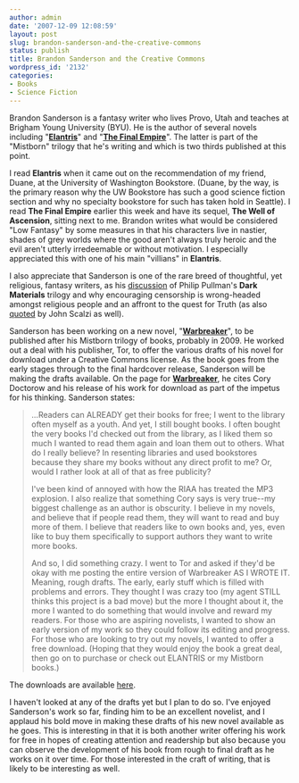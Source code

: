 ```yaml
---
author: admin
date: '2007-12-09 12:08:59'
layout: post
slug: brandon-sanderson-and-the-creative-commons
status: publish
title: Brandon Sanderson and the Creative Commons
wordpress_id: '2132'
categories:
- Books
- Science Fiction
---
```

Brandon Sanderson is a fantasy writer who lives Provo, Utah and teaches at Brigham Young University (BYU). He is the author of several novels including "<strong><a href="http://www.amazon.com/Elantris-Brandon-Sanderson/dp/0765350378/">Elantris</a></strong>" and "<strong><a href="http://www.amazon.com/Final-Empire-Mistborn-Book/dp/0765350386">The Final Empire</a></strong>". The latter is part of the "Mistborn" trilogy that he's writing and which is two thirds published at this point.

I read <strong>Elantris</strong> when it came out on the recommendation of my friend, Duane, at the University of Washington Bookstore. (Duane, by the way, is the primary reason why the UW Bookstore has such a good science fiction section and why no specialty bookstore for such has taken hold in Seattle). I read <strong>The Final Empire</strong> earlier this week and have its sequel, <strong>The Well of Ascension</strong>, sitting next to me. Brandon writes what would be considered "Low Fantasy" by some measures in that his characters live in nastier, shades of grey worlds where the good aren't always truly heroic and the evil aren't utterly irredeemable or without motivation. I especially appreciated this with one of his main "villians" in <strong>Elantris</strong>.

I also appreciate that Sanderson is one of the rare breed of thoughtful, yet religious, fantasy writers, as his <a href="http://www.brandonsanderson.com/article/52/EUOLogy-On-Pullman-and-Censorship">discussion</a> of Philip Pullman's <strong>Dark Materials</strong> trilogy and why encouraging censorship is wrong-headed amongst religious people and an affront to the quest for Truth (as also <a href="http://scalzi.com/whatever/?p=183">quoted</a> by John Scalzi as well).

Sanderson has been working on a new novel, "<a href="http://www.brandonsanderson.com/book/Warbreaker/"><strong>Warbreaker</strong></a>", to be published after his Mistborn trilogy of books, probably in 2009. He worked out a deal with his publisher, Tor, to offer the various drafts of his novel for download under a Creative Commons license. As the book goes from the early stages through to the final hardcover release, Sanderson will be making the drafts available. On the page for <a href="http://www.brandonsanderson.com/book/Warbreaker/"><strong>Warbreaker</strong></a>, he cites Cory Doctorow and his release of his work for download as part of the impetus for his thinking. Sanderson states:
<blockquote>...Readers can ALREADY get their books for free; I went to the library often myself as a youth. And yet, I still bought books. I often bought the very books I'd checked out from the library, as I liked them so much I wanted to read them again and loan them out to others. What do I really believe? In resenting libraries and used bookstores because they share my books without any direct profit to me? Or, would I rather look at all of that as free publicity?

I've been kind of annoyed with how the RIAA has treated the MP3 explosion. I also realize that something Cory says is very true--my biggest challenge as an author is obscurity. I believe in my novels, and believe that if people read them, they will want to read and buy more of them. I believe that readers like to own books and, yes, even like to buy them specifically to support authors they want to write more books.

And so, I did something crazy. I went to Tor and asked if they'd be okay with me posting the entire version of Warbreaker AS I WROTE IT. Meaning, rough drafts. The early, early stuff which is filled with problems and errors. They thought I was crazy too (my agent STILL thinks this project is a bad move) but the more I thought about it, the more I wanted to do something that would involve and reward my readers. For those who are aspiring novelists, I wanted to show an early version of my work so they could follow its editing and progress. For those who are looking to try out my novels, I wanted to offer a free download. (Hoping that they would enjoy the book a great deal, then go on to purchase or check out ELANTRIS or my Mistborn books.)</blockquote>
The downloads are available <a href="http://www.brandonsanderson.com/book/Warbreaker/page/20/WARBREAKER-The-Free-Fantasy-Book-Download">here</a>.

I haven't looked at any of the drafts yet but I plan to do so. I've enjoyed Sanderson's work so far, finding him to be an excellent novelist, and I applaud his bold move in making these drafts of his new novel available as he goes. This is interesting in that it is both another writer offering his work for free in hopes of creating attention and readership but also because you can observe the development of his book from rough to final draft as he works on it over time. For those interested in the craft of writing, that is likely to be interesting as well.
